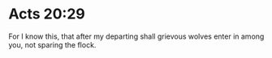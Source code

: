 # Acts 20:29

For I know this, that after my departing shall grievous wolves enter in among you, not sparing the flock.